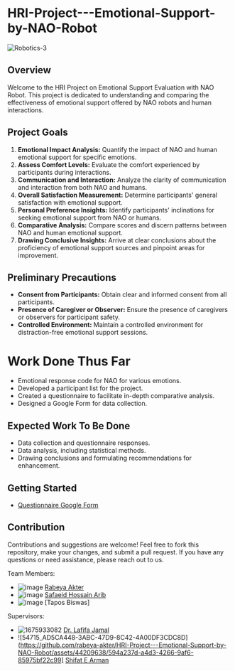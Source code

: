 # HRI-Project---Emotional-Support-by-NAO-Robot

![Robotics-3](https://github.com/rabeya-akter/HRI-Project---Emotional-Support-by-NAO-Robot/assets/44209638/12d75e21-1ad2-4b8b-91ed-a5ca7151c423)


## Overview

Welcome to the HRI Project on Emotional Support Evaluation with NAO Robot. This project is dedicated to understanding and comparing the effectiveness of emotional support offered by NAO robots and human interactions.

## Project Goals

1. **Emotional Impact Analysis:** Quantify the impact of NAO and human emotional support for specific emotions.
2. **Assess Comfort Levels:** Evaluate the comfort experienced by participants during interactions.
3. **Communication and Interaction:** Analyze the clarity of communication and interaction from both NAO and humans.
4. **Overall Satisfaction Measurement:** Determine participants' general satisfaction with emotional support.
5. **Personal Preference Insights:** Identify participants' inclinations for seeking emotional support from NAO or humans.
6. **Comparative Analysis:** Compare scores and discern patterns between NAO and human emotional support.
7. **Drawing Conclusive Insights:** Arrive at clear conclusions about the proficiency of emotional support sources and pinpoint areas for improvement.

## Preliminary Precautions

- **Consent from Participants:** Obtain clear and informed consent from all participants.
- **Presence of Caregiver or Observer:** Ensure the presence of caregivers or observers for participant safety.
- **Controlled Environment:** Maintain a controlled environment for distraction-free emotional support sessions.

# Work Done Thus Far

- Emotional response code for NAO for various emotions.
- Developed a participant list for the project.
- Created a questionnaire to facilitate in-depth comparative analysis.
- Designed a Google Form for data collection.

## Expected Work To Be Done

- Data collection and questionnaire responses.
- Data analysis, including statistical methods.
- Drawing conclusions and formulating recommendations for enhancement.

## Getting Started


- [Questionnaire Google Form](https://docs.google.com/forms/d/1CnlVLam9A6k3aHaudxtwBnavhzoYqmX0SLcxNW_EAz8/prefill)

## Contribution

Contributions and suggestions are welcome! Feel free to fork this repository, make your changes, and submit a pull request. If you have any questions or need assistance, please reach out to us.


Team Members:

* ![image](https://user-images.githubusercontent.com/44209638/180597701-bcd41f79-4426-4c00-a40d-5351f6173765.png)
[Rabeya Akter](https://scholar.google.com/citations?hl=en&user=3XYOK88AAAAJ)
* ![image](https://user-images.githubusercontent.com/44209638/180597708-91354ac3-2b98-4971-8674-b10402443ddd.png)
[Safaeid Hossain Arib](https://scholar.google.com/citations?hl=en&user=ETeF6sUAAAAJ)
* ![image](https://user-images.githubusercontent.com/44209638/180597755-94964d1e-18c1-481d-9886-4b0644bc2d51.png)
  [Tapos Biswas]

Supervisors:
* ![1675933082](https://github.com/rabeya-akter/HRI-Project---Emotional-Support-by-NAO-Robot/assets/44209638/cf988b4c-1753-4486-b645-b8cf84701567)
[Dr. Lafifa Jamal](https://scholar.google.com/citations?user=ONYx9JUAAAAJ&hl=en&oi=ao)
* ![54715_AD5CA448-3ABC-47D9-8C42-4A00DF3CDC8D](https://github.com/rabeya-akter/HRI-Project---Emotional-Support-by-NAO-Robot/assets/44209638/594a237d-a4d3-4266-9af6-85975bf22c99]
  [Shifat E Arman](https://scholar.google.com/citations?hl=en&user=9IRPbVkAAAAJ)




